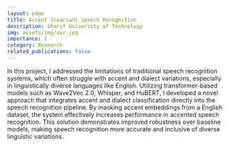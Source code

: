 ```yaml
---
layout: page
title: Accent Invariant Speech Recognition
description: Sharif University of Technology
img: assets/img/asr.jpg
importance: 1
category: Research
related_publications: false
---
```



In this project, I addressed the limitations of traditional speech recognition systems, which often struggle with accent and dialect variations, especially in linguistically diverse languages like English. Utilizing transformer-based models such as Wave2Vec 2.0, Whisper, and HuBERT, I developed a novel approach that integrates accent and dialect classification directly into the speech recognition pipeline. By masking accent embeddings from a English dataset, the system effectively increases performance in accented speech recognition. This solution demonstrates improved robustness over baseline models, making speech recognition more accurate and inclusive of diverse linguistic variations.
